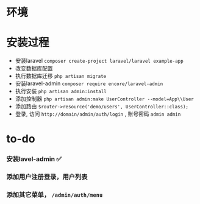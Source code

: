 # 环境


# 安装过程

- 安装laravel `composer create-project laravel/laravel example-app`
- 改变数据库配置
- 执行数据库迁移 `php artisan migrate`
- 安装laravel-admin `composer require encore/laravel-admin`
- 执行安装 `php artisan admin:install`
- 添加控制器 `php artisan admin:make UserController --model=App\\User`
- 添加路由 `$router->resource('demo/users', UserController::class);`
- 登录, 访问 `http://domain/admin/auth/login` , 账号密码 `admin admin`

# to-do
### 安装lavel-admin ✅
### 添加用户注册登录，用户列表
### 添加其它菜单， `/admin/auth/menu`




